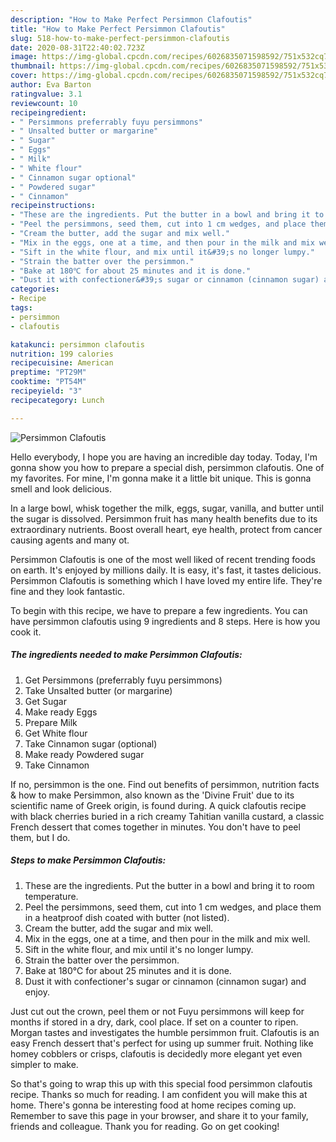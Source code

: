 ```yaml
---
description: "How to Make Perfect Persimmon Clafoutis"
title: "How to Make Perfect Persimmon Clafoutis"
slug: 518-how-to-make-perfect-persimmon-clafoutis
date: 2020-08-31T22:40:02.723Z
image: https://img-global.cpcdn.com/recipes/6026835071598592/751x532cq70/persimmon-clafoutis-recipe-main-photo.jpg
thumbnail: https://img-global.cpcdn.com/recipes/6026835071598592/751x532cq70/persimmon-clafoutis-recipe-main-photo.jpg
cover: https://img-global.cpcdn.com/recipes/6026835071598592/751x532cq70/persimmon-clafoutis-recipe-main-photo.jpg
author: Eva Barton
ratingvalue: 3.1
reviewcount: 10
recipeingredient:
- " Persimmons preferrably fuyu persimmons"
- " Unsalted butter or margarine"
- " Sugar"
- " Eggs"
- " Milk"
- " White flour"
- " Cinnamon sugar optional"
- " Powdered sugar"
- " Cinnamon"
recipeinstructions:
- "These are the ingredients. Put the butter in a bowl and bring it to room temperature."
- "Peel the persimmons, seed them, cut into 1 cm wedges, and place them in a heatproof dish coated with butter (not listed)."
- "Cream the butter, add the sugar and mix well."
- "Mix in the eggs, one at a time, and then pour in the milk and mix well."
- "Sift in the white flour, and mix until it&#39;s no longer lumpy."
- "Strain the batter over the persimmon."
- "Bake at 180℃ for about 25 minutes and it is done."
- "Dust it with confectioner&#39;s sugar or cinnamon (cinnamon sugar) and enjoy."
categories:
- Recipe
tags:
- persimmon
- clafoutis

katakunci: persimmon clafoutis 
nutrition: 199 calories
recipecuisine: American
preptime: "PT29M"
cooktime: "PT54M"
recipeyield: "3"
recipecategory: Lunch

---
```



![Persimmon Clafoutis](https://img-global.cpcdn.com/recipes/6026835071598592/751x532cq70/persimmon-clafoutis-recipe-main-photo.jpg)

Hello everybody, I hope you are having an incredible day today. Today, I'm gonna show you how to prepare a special dish, persimmon clafoutis. One of my favorites. For mine, I'm gonna make it a little bit unique. This is gonna smell and look delicious.

In a large bowl, whisk together the milk, eggs, sugar, vanilla, and butter until the sugar is dissolved. Persimmon fruit has many health benefits due to its extraordinary nutrients. Boost overall heart, eye health, protect from cancer causing agents and many ot.

Persimmon Clafoutis is one of the most well liked of recent trending foods on earth. It's enjoyed by millions daily. It is easy, it's fast, it tastes delicious. Persimmon Clafoutis is something which I have loved my entire life. They're fine and they look fantastic.


To begin with this recipe, we have to prepare a few ingredients. You can have persimmon clafoutis using 9 ingredients and 8 steps. Here is how you cook it.

<!--inarticleads1-->

##### The ingredients needed to make Persimmon Clafoutis:

1. Get  Persimmons (preferrably fuyu persimmons)
1. Take  Unsalted butter (or margarine)
1. Get  Sugar
1. Make ready  Eggs
1. Prepare  Milk
1. Get  White flour
1. Take  Cinnamon sugar (optional)
1. Make ready  Powdered sugar
1. Take  Cinnamon


If no, persimmon is the one. Find out benefits of persimmon, nutrition facts &amp; how to make Persimmon, also known as the &#39;Divine Fruit&#39; due to its scientific name of Greek origin, is found during. A quick clafoutis recipe with black cherries buried in a rich creamy Tahitian vanilla custard, a classic French dessert that comes together in minutes. You don&#39;t have to peel them, but I do. 

<!--inarticleads2-->

##### Steps to make Persimmon Clafoutis:

1. These are the ingredients. Put the butter in a bowl and bring it to room temperature.
1. Peel the persimmons, seed them, cut into 1 cm wedges, and place them in a heatproof dish coated with butter (not listed).
1. Cream the butter, add the sugar and mix well.
1. Mix in the eggs, one at a time, and then pour in the milk and mix well.
1. Sift in the white flour, and mix until it&#39;s no longer lumpy.
1. Strain the batter over the persimmon.
1. Bake at 180℃ for about 25 minutes and it is done.
1. Dust it with confectioner&#39;s sugar or cinnamon (cinnamon sugar) and enjoy.


Just cut out the crown, peel them or not Fuyu persimmons will keep for months if stored in a dry, dark, cool place. If set on a counter to ripen. Morgan tastes and investigates the humble persimmon fruit. Clafoutis is an easy French dessert that&#39;s perfect for using up summer fruit. Nothing like homey cobblers or crisps, clafoutis is decidedly more elegant yet even simpler to make. 

So that's going to wrap this up with this special food persimmon clafoutis recipe. Thanks so much for reading. I am confident you will make this at home. There's gonna be interesting food at home recipes coming up. Remember to save this page in your browser, and share it to your family, friends and colleague. Thank you for reading. Go on get cooking!
